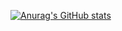 [![Anurag's GitHub stats](https://github-readme-stats.vercel.app/api?username=lisn0)](https://github.com/anuraghazra/github-readme-stats)

